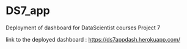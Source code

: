 # DS7_app
Deployment of dashboard for DataScientist courses Project 7

link to the deployed dashboard : https://ds7appdash.herokuapp.com/
